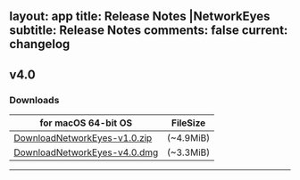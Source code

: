 layout: app
title: Release Notes |NetworkEyes
subtitle: Release Notes
comments: false
current: changelog
---
<script>
  function DateDiff(sDate1){
      var  aDate,  oDate1,  oDate2,  iDays;
      aDate  =  sDate1.split("-")  
      oDate1  =  new  Date(aDate[1]  +  '-'  +  aDate[2]  +  '-'  +  aDate[0])  
      oDate2  =  new  Date()  
      iDays  =  parseInt(Math.abs(oDate1  -  oDate2)  /  1000  /  60  /  60  /24)
      return  iDays  
  }
</script>

## v4.0
<script>
  var releaseDate = '2017-06-27';
  document.write("Released this version " + DateDiff(releaseDate) +  " days ago.  " + releaseDate)
</script>


### Downloads

for macOS 64-bit OS | FileSize
------------------------------ | -------------------------
[DownloadNetworkEyes-v1.0.zip](http://www.filefactory.com/file/4ffr19r70fd3/NetworkEyes-4.0.zip)    | (~4.9MiB)
[DownloadNetworkEyes-v4.0.dmg](http://www.filefactory.com/file/3xes7lxo1sa9/NetworkEyes-4.0.dmg)    | (~3.3MiB)

---
